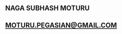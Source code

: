 ## NAGA SUBHASH MOTURU
## MOTURU.PEGASIAN@GMAIL.COM 
<img source="https://www.google.co.in/url?sa=i&source=images&cd=&ved=2ahUKEwjtwf2Y5KTkAhUDWa0KHTPdDAEQjRx6BAgBEAQ&url=https%3A%2F%2Fwww.quora.com%2Fprofile%2FNagasubhash-Moturu&psig=AOvVaw3dLvX809KWE8jslbfnJyNb&ust=1567054790985472">
